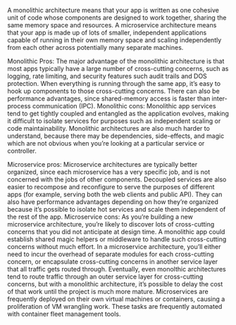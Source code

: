 A monolithic architecture means that your app is written as one cohesive unit of code whose components are designed to work together, sharing the same memory space and resources.
A microservice architecture means that your app is made up of lots of smaller, independent applications capable of running in their own memory space and scaling independently from each other across potentially many separate machines.

Monolithic Pros: The major advantage of the monolithic architecture is that most apps typically have a large number of cross-cutting concerns, such as logging, rate limiting, and security features such audit trails and DOS protection.
When everything is running through the same app, it’s easy to hook up components to those cross-cutting concerns.
There can also be performance advantages, since shared-memory access is faster than inter-process communication (IPC).
Monolithic cons: Monolithic app services tend to get tightly coupled and entangled as the application evolves, making it difficult to isolate services for purposes such as independent scaling or code maintainability.
Monolithic architectures are also much harder to understand, because there may be dependencies, side-effects, and magic which are not obvious when you’re looking at a particular service or controller.

Microservice pros: Microservice architectures are typically better organized, since each microservice has a very specific job, and is not concerned with the jobs of other components. Decoupled services are also easier to recompose and reconfigure to serve the purposes of different apps (for example, serving both the web clients and public API).
They can also have performance advantages depending on how they’re organized because it’s possible to isolate hot services and scale them independent of the rest of the app.
Microservice cons: As you’re building a new microservice architecture, you’re likely to discover lots of cross-cutting concerns that you did not anticipate at design time. A monolithic app could establish shared magic helpers or middleware to handle such cross-cutting concerns without much effort.
In a microservice architecture, you’ll either need to incur the overhead of separate modules for each cross-cutting concern, or encapsulate cross-cutting concerns in another service layer that all traffic gets routed through.
Eventually, even monolthic architectures tend to route traffic through an outer service layer for cross-cutting concerns, but with a monolithic architecture, it’s possible to delay the cost of that work until the project is much more mature.
Microservices are frequently deployed on their own virtual machines or containers, causing a proliferation of VM wrangling work. These tasks are frequently automated with container fleet management tools.
